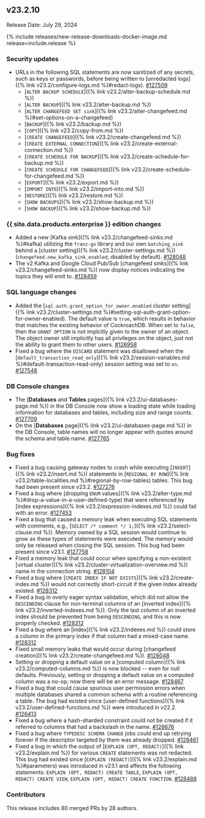 ## v23.2.10

Release Date: July 29, 2024

{% include releases/new-release-downloads-docker-image.md release=include.release %}

<h3 id="v23-2-10-security-updates">Security updates</h3>

- URLs in the following SQL statements are now sanitized of any secrets, such as keys or passwords, before being written to [unredacted logs]({% link v23.2/configure-logs.md %}#redact-logs). [#127509][#127509]
	- [`ALTER BACKUP SCHEDULE`]({% link v23.2/alter-backup-schedule.md %})
	- [`ALTER BACKUP`]({% link v23.2/alter-backup.md %})
	- [`ALTER CHANGEFEED SET sink`]({% link v23.2/alter-changefeed.md %}#set-options-on-a-changefeed)
	- [`BACKUP`]({% link v23.2/backup.md %})
	- [`COPY`]({% link v23.2/copy-from.md %})
	- [`CREATE CHANGEFEED`]({% link v23.2/create-changefeed.md %})
	- [`CREATE EXTERNAL CONNECTION`]({% link v23.2/create-external-connection.md %})
	- [`CREATE SCHEDULE FOR BACKUP`]({% link v23.2/create-schedule-for-backup.md %})
	- [`CREATE SCHEDULE FOR CHANGEFEED`]({% link v23.2/create-schedule-for-changefeed.md %})
	- [`EXPORT`]({% link v23.2/export.md %})
	- [`IMPORT INTO`]({% link v23.2/import-into.md %})
	- [`RESTORE`]({% link v23.2/restore.md %})
	- [`SHOW BACKUPS`]({% link v23.2/show-backup.md %})
	- [`SHOW BACKUP`]({% link v23.2/show-backup.md %})

<h3 id="v23-2-10-{{-site.data.products.enterprise-}}-edition-changes">{{ site.data.products.enterprise }} edition changes</h3>

- Added a new [Kafka sink]({% link v23.2/changefeed-sinks.md %}#kafka) utilizing the `franz-go` library and our own `batching_sink` behind a [cluster setting]({% link v23.2/cluster-settings.md %}) (`changefeed.new_kafka_sink_enabled`, disabled by default). [#128048][#128048]
- The v2 Kafka and Google Cloud Pub/Sub [changefeed sinks]({% link v23.2/changefeed-sinks.md %}) now display notices indicating the topics they will emit to. [#128459][#128459]

<h3 id="v23-2-10-sql-language-changes">SQL language changes</h3>

- Added the [`sql.auth.grant_option_for_owner.enabled` cluster setting]({% link v23.2/cluster-settings.md %}#setting-sql-auth-grant-option-for-owner-enabled). The default value is `true`, which results in behavior that matches the existing behavior of CockroachDB. When set to `false`, then the `GRANT OPTION` is not implcitly given to the owner of an object. The object owner still implicitly has all privileges on the object, just not the ability to grant them to other users. [#126958][#126958]
- Fixed a bug where the `DISCARD` statement was disallowed when the [`default_transaction_read_only`]({% link v23.2/session-variables.md %}#default-transaction-read-only) session setting was set to `on`. [#127548][#127548]

<h3 id="v23-2-10-db-console-changes">DB Console changes</h3>

- The [**Databases** and **Tables** pages]({% link v23.2/ui-databases-page.md %}) in the DB Console now show a loading state while loading information for databases and tables, including size and range counts. [#127709][#127709]
- On the [**Databases** page]({% link v23.2/ui-databases-page.md %}) in the DB Console, table names will no longer appear with quotes around the schema and table name. [#127765][#127765]

<h3 id="v23-2-10-bug-fixes">Bug fixes</h3>

- Fixed a bug causing gateway nodes to crash while executing [`INSERT`]({% link v23.2/insert.md %}) statements in [`REGIONAL BY ROW`]({% link v23.2/table-localities.md %}#regional-by-row-tables) tables. This bug had been present since v23.2. [#127276][#127276]
- Fixed a bug where [dropping `ENUM` values]({% link v23.2/alter-type.md %}#drop-a-value-in-a-user-defined-type) that were referenced by [index expressions]({% link v23.2/expression-indexes.md %}) could fail with an error. [#127453][#127453]
- Fixed a bug that caused a memory leak when executing SQL statements with comments, e.g., [`SELECT /* comment */ 1;`]({% link v23.2/select-clause.md %}). Memory owned by a SQL session would continue to grow as these types of statements were executed. The memory would only be released when closing the SQL session. This bug had been present since v23.1. [#127758][#127758]
- Fixed a memory leak that could occur when specifying a non-existent [virtual cluster]({% link v23.2/cluster-virtualization-overview.md %}) name in the connection string. [#128104][#128104]
- Fixed a bug where [`CREATE INDEX IF NOT EXISTS`]({% link v23.2/create-index.md %}) would not correctly short-circuit if the given index already existed. [#128312][#128312]
- Fixed a bug in overly eager syntax validation, which did not allow the `DESCENDING` clause for non-terminal columns of an [inverted index]({% link v23.2/inverted-indexes.md %}). Only the last column of an inverted index should be prevented from being `DESCENDING`, and this is now properly checked. [#128312][#128312]
- Fixed a bug where an [index]({% link v23.2/indexes.md %}) could store a column in the primary index if that column had a mixed-case name. [#128312][#128312]
- Fixed small memory leaks that would occur during [changefeed creation]({% link v23.2/create-changefeed.md %}). [#128048][#128048]
- Setting or dropping a default value on a [computed column]({% link v23.2/computed-columns.md %}) is now blocked -- even for null defaults. Previously, setting or dropping a default value on a computed column was a no-op; now there will be an error message. [#128467][#128467]
- Fixed a bug that could cause spurious user permission errors when multiple databases shared a common schema with a routine referencing a table. The bug had existed since [user-defined functions]({% link v23.2/user-defined-functions.md %}) were introduced in v22.2. [#126413][#126413]
- Fixed a bug where a hash-sharded constraint could not be created if it referred to columns that had a backslash in the name. [#128676][#128676]
- Fixed a bug where `TYPEDESC SCHEMA CHANGE` jobs could end up retrying forever if the descriptor targeted by them was already dropped. [#128461][#128461]
- Fixed a bug in which the output of [`EXPLAIN (OPT, REDACT)`]({% link v23.2/explain.md %}) for various `CREATE` statements was not redacted. This bug had existed since [`EXPLAIN (REDACT)`]({% link v23.2/explain.md %}#parameters) was introduced in v23.1 and affects the following statements: `EXPLAIN (OPT, REDACT) CREATE TABLE`, `EXPLAIN (OPT, REDACT) CREATE VIEW`, `EXPLAIN (OPT, REDACT) CREATE FUNCTION`. [#128488][#128488]

<div class="release-note-contributors" markdown="1">

<h3 id="v23-2-10-contributors">Contributors</h3>

This release includes 80 merged PRs by 28 authors.

</div>

[#126413]: https://github.com/cockroachdb/cockroach/pull/126413
[#126958]: https://github.com/cockroachdb/cockroach/pull/126958
[#127276]: https://github.com/cockroachdb/cockroach/pull/127276
[#127389]: https://github.com/cockroachdb/cockroach/pull/127389
[#127453]: https://github.com/cockroachdb/cockroach/pull/127453
[#127509]: https://github.com/cockroachdb/cockroach/pull/127509
[#127548]: https://github.com/cockroachdb/cockroach/pull/127548
[#127607]: https://github.com/cockroachdb/cockroach/pull/127607
[#127709]: https://github.com/cockroachdb/cockroach/pull/127709
[#127758]: https://github.com/cockroachdb/cockroach/pull/127758
[#127765]: https://github.com/cockroachdb/cockroach/pull/127765
[#127854]: https://github.com/cockroachdb/cockroach/pull/127854
[#128048]: https://github.com/cockroachdb/cockroach/pull/128048
[#128104]: https://github.com/cockroachdb/cockroach/pull/128104
[#128312]: https://github.com/cockroachdb/cockroach/pull/128312
[#128459]: https://github.com/cockroachdb/cockroach/pull/128459
[#128461]: https://github.com/cockroachdb/cockroach/pull/128461
[#128467]: https://github.com/cockroachdb/cockroach/pull/128467
[#128488]: https://github.com/cockroachdb/cockroach/pull/128488
[#128582]: https://github.com/cockroachdb/cockroach/pull/128582
[#128676]: https://github.com/cockroachdb/cockroach/pull/128676
[45ad2e9aa]: https://github.com/cockroachdb/cockroach/commit/45ad2e9aa
[dd9b455ab]: https://github.com/cockroachdb/cockroach/commit/dd9b455ab
[e7e3f836d]: https://github.com/cockroachdb/cockroach/commit/e7e3f836d
